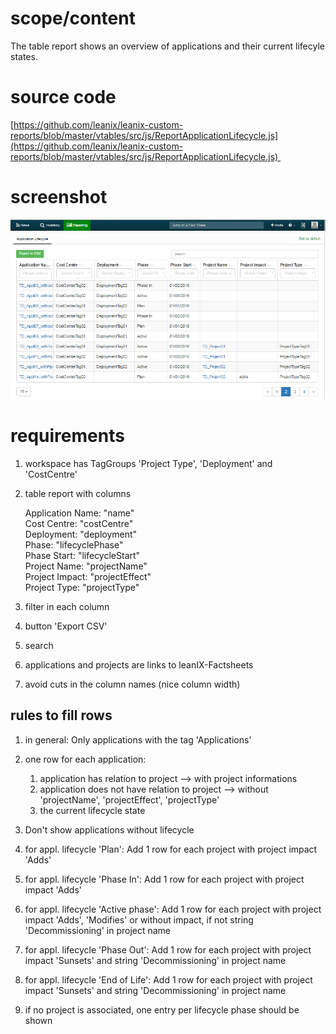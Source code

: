 # scope/content

The table report shows an overview of applications and their current lifecyle states.

# source code

[https://github.com/leanix/leanix-custom-reports/blob/master/vtables/src/js/ReportApplicationLifecycle.js](https://github.com/leanix/leanix-custom-reports/blob/master/vtables/src/js/ReportApplicationLifecycle.js) 

# screenshot

![ReportApplicationLifecycle.png](images/ReportApplicationLifecycle.png)

# requirements

1.  workspace has TagGroups 'Project Type', 'Deployment' and 'CostCentre'
2.  table report with columns  

    Application Name: "name"  
    Cost Centre: "costCentre"  
    Deployment: "deployment"  
    Phase: "lifecyclePhase"  
    Phase Start: "lifecycleStart"  
    Project Name: "projectName"  
    Project Impact: "projectEffect"  
    Project Type: "projectType"  

3.  filter in each column

4.  button 'Export CSV'
5.  search
6.  applications and projects are links to leanIX-Factsheets
7.  avoid cuts in the column names (nice column width)

## rules to fill rows

1.  in general: Only applications with the tag 'Applications'
2.  one row for each application:
    1.  application has relation to project --> with project informations 
    2.  application does not have relation to project --> without 'projectName', 'projectEffect', 'projectType'
    3.  the current lifecycle state
3.  Don't show applications without lifecycle
4.  for appl. lifecycle 'Plan': Add 1 row for each project with project impact 'Adds'

5.  for appl. lifecycle 'Phase In': Add 1 row for each project with project impact 'Adds'

6.  for appl. lifecycle 'Active phase': Add 1 row for each project with project impact 'Adds', 'Modifies' or without impact, if not string 'Decommissioning' in project name

7.  for appl. lifecycle 'Phase Out': Add 1 row for each project with project impact 'Sunsets' and string 'Decommissioning' in project name

8.  for appl. lifecycle 'End of Life': Add 1 row for each project with project impact 'Sunsets' and string 'Decommissioning' in project name

9.  if no project is associated, one entry per lifecycle phase should be shown